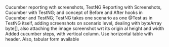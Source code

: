 Cucumber reporting wth screenshots, TestNG Reporting with Screenshots, Cucumber with TestNG; and concept of Before and After hooks in Cucumber and TestNG; TestNG takes one scenario as one @Test as in TestNG itself, adding screenshots on scenario level, dealing with byteArray byte[], also attaching the image screenshot wrt its origin al height and width
Added cucumber steps, with vertical column. Use horizontal table with header. Also, tabular form available